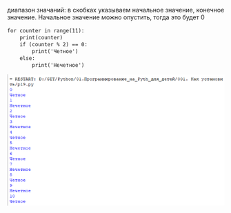 диапазон значаний: в скобках указываем начальное значение, конечное значение.
Начальное значение можно опустить, тогда это будет 0
```
for сounter in range(11):
    print(сounter)
    if (сounter % 2) == 0:
        print('Четное')
    else:
        print('Нечетное')	
```

![](../../../01.Pyth_for_children/_Pictures/Pasted_image_20250304192147.png)